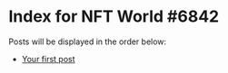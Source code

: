 # Index for NFT World #6842
Posts will be displayed in the order below:

- [Your first post](./001-first.md)

